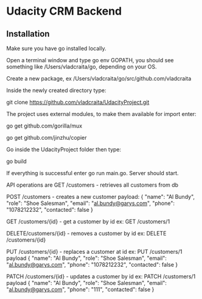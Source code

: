 # Udacity CRM Backend

## Installation
Make sure you have go installed locally.

Open a terminal window and type go env GOPATH, you should see something like /Users/vladcraita/go, depending on your OS.

Create a new package, ex /Users/vladcraita/go/src/github.com/vladcraita

Inside the newly created directory type:

git clone https://github.com/vladcraita/UdacityProject.git

The project uses external modules, to make them available for import enter:

go get github.com/gorilla/mux

go get github.com/jinzhu/copier

Go inside the UdacityProject folder then type:

go build

If everything is successful enter go run main.go. Server should start.


API operations are
GET /customers - retrieves all customers from db

POST /customers - creates a new customer
payload: 
{
    "name": "Al Bundy",
    "role": "Shoe Salesman",
    "email": "al.bundy@garys.com",
    "phone": "1078212232",
    "contacted": false
}

GET /customers/{id} - get a customer by id
ex: 
GET /customers/1

DELETE/customers/{id} - removes a customer by id
ex:
DELETE /customers/{id}

PUT /customers/{id} - replaces a customer at id 
ex: 
PUT /customers/1
payload 
{
    "name": "Al Bundy",
    "role": "Shoe Salesman",
    "email": "al.bundy@garys.com",
    "phone": "1078212232",
    "contacted": false
}

PATCH /customers/{id} - updates a customer by id
ex:
PATCH /customers/1
payload
{
    "name": "Al Bundy",
    "role": "Shoe Salesman",
    "email": "al.bundy@garys.com",
    "phone": "111",
    "contacted": false
}

